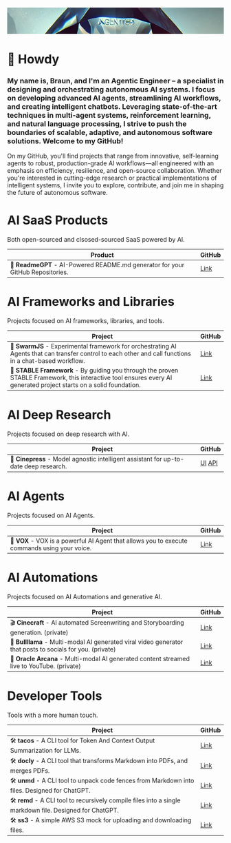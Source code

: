 ![Howdy](https://github.com/brngdsn/brngdsn/blob/main/agentics.png?raw=true)

# 👋 Howdy

### My name is, Braun, and I'm an Agentic Engineer – a specialist in designing and orchestrating autonomous AI systems. I focus on developing advanced AI agents, streamlining AI workflows, and creating intelligent chatbots. Leveraging state-of-the-art techniques in multi-agent systems, reinforcement learning, and natural language processing, I strive to push the boundaries of scalable, adaptive, and autonomous software solutions. Welcome to my GitHub!

On my GitHub, you'll find projects that range from innovative, self-learning agents to robust, production-grade AI workflows—all engineered with an emphasis on efficiency, resilience, and open-source collaboration. Whether you're interested in cutting-edge research or practical implementations of intelligent systems, I invite you to explore, contribute, and join me in shaping the future of autonomous software.

# AI SaaS Products

Both open-sourced and clsosed-sourced SaaS powered by AI.

| Product | GitHub |
| --- | --- |
| 📜 **ReadmeGPT** - AI-Powered README.md generator for your GitHub Repositories. | [Link](https://readmegpt.gdsn.fyi) |

# AI Frameworks and Libraries

Projects focused on AI frameworks, libraries, and tools.

| Project | GitHub |
| --- | --- |
| 🐝 **SwarmJS** - Experimental framework for orchestrating AI Agents that can transfer control to each other and call functions in a chat-based workflow. | [Link](https://github.com/brngdsn/swarm-js) |
| 📐 **STABLE Framework** - By guiding you through the proven STABLE Framework, this interactive tool ensures every AI generated project starts on a solid foundation. | [Link](https://github.com/brngdsn/stable) |

# AI Deep Research

Projects focused on deep research with AI.

| Project | GitHub |
| --- | --- |
| 📝 **Cinepress** - Model agnostic intelligent assistant for up-to-date deep research. | [UI](https://github.com/brngdsn/cinepress-ui) [API](https://github.com/brngdsn/cinepress-api) |

# AI Agents

Projects focused on AI Agents.

| Project | GitHub |
| --- | --- |
| 🤖 **VOX** - VOX is a powerful AI Agent that allows you to execute commands using your voice. | [Link](https://github.com/brngdsn/vox) |

# AI Automations

Projects focused on AI Automations and generative AI.

| Project | GitHub |
| --- | --- |
| 🎬 **Cinecraft** - AI automated Screenwriting and Storyboarding generation. (private) | [Link](https://github.com/brngdsn/oracle-arcana) |
| 🎥 **Bullllama** - Multi-modal AI generated viral video generator that posts to socials for you. (private) | [Link](https://github.com/brngdsn/bullllama) |
| 🔮 **Oracle Arcana** - Multi-modal AI generated content streamed live to YouTube. (private) | [Link](https://github.com/brngdsn/oracle-arcana) |

# Developer Tools

Tools with a more human touch.

| Project | GitHub |
| --- | --- |
| 🛠️ **tacos** - A CLI tool for Token And Context Output Summarization for LLMs. | [Link](https://github.com/brngdsn/tacos) |
| 🛠️ **docly** - A CLI tool that transforms Markdown into PDFs, and merges PDFs. | [Link](https://github.com/brngdsn/docly) |
| 🛠️ **unmd** - A CLI tool to unpack code fences from Markdown into files. Designed for ChatGPT. | [Link](https://github.com/brngdsn/unmd) |
| 🛠️ **remd** - A CLI tool to recursively compile files into a single markdown file. Designed for ChatGPT. | [Link](https://github.com/brngdsn/remd) |
| 🛠️ **ss3** - A simple AWS S3 mock for uploading and downloading files. | [Link](https://github.com/brngdsn/remd) |

<!-- 

# AI Assistants
-->

<!-- ## Hi there 👋 -->
<!--
**brngdsn/brngdsn** is a ✨ _special_ ✨ repository because its `README.md` (this file) appears on your GitHub profile.

Here are some ideas to get you started:

- 🔭 I’m currently working on ...
- 🌱 I’m currently learning ...
- 👯 I’m looking to collaborate on ...
- 🤔 I’m looking for help with ...
- 💬 Ask me about ...
- 📫 How to reach me: ...
- 😄 Pronouns: ...
- ⚡ Fun fact: ...
-->
